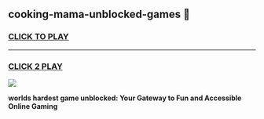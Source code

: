 
## cooking-mama-unblocked-games 👋
<h3>
<a href="https://premium.freeplayer.one?title=cooking-mama-unblocked-games&ref=14F">CLICK TO PLAY</a></h3>
<hr>

<h3>
<a href="https://premium.freeplayer.one?title=cooking-mama-unblocked-games&ref=14F">CLICK 2 PLAY</a>
  
</h3>

<a href="https://premium.freeplayer.one?title=cooking-mama-unblocked-games&ref=12F/"><img src="https://clearcache.store/games.png"></a>


**worlds hardest game unblocked: Your Gateway to Fun and Accessible Online Gaming**
